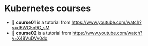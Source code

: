 # Kubernetes courses

- :open_file_folder: **course01** is a tutorial from https://www.youtube.com/watch?v=d6WC5n9G_sM
- :open_file_folder: **course02** is a tutorial from https://www.youtube.com/watch?v=X48VuDVv0do